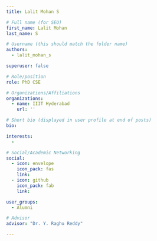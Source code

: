 ```yaml
---
title: Lalit Mohan S

# Full name (for SEO)
first_name: Lalit Mohan
last_name: S

# Username (this should match the folder name)
authors:
  - lalit_mohan_s

superuser: false

# Role/position
role: PhD CSE

# Organizations/Affiliations
organizations:
  - name: IIIT Hyderabad
    url: ''

# Short bio (displayed in user profile at end of posts)
bio: 

interests:
  - 

# Social/Academic Networking
social:
  - icon: envelope
    icon_pack: fas
    link: 
  - icon: github
    icon_pack: fab
    link: 

user_groups:
  - Alumni

# Advisor
advisor: "Dr. Y. Raghu Reddy"

---
```

